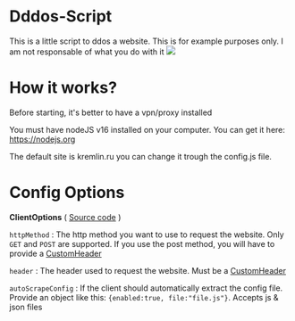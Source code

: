 # Dddos-Script
This is a little script to ddos a website. This is for example purposes only. I am not responsable of what you do with it
![](https://cdn.discordapp.com/attachments/892498825611202640/952160929498423327/unknown.png)

# How it works?

Before starting, it's better to have a vpn/proxy installed

You must have nodeJS v16 installed on your computer. You can get it here: https://nodejs.org

The default site is kremlin.ru you can change it trough the config.js file. 

# Config Options

**ClientOptions** ( [Source code](https://github.com/pauldb09/Dddos-Example/blob/main/constants/ClientOptions.js) )

`httpMethod` : The http method you want to use to request the website. Only `GET` and `POST` are supported. If you use the post method, you will have to provide a [CustomHeader](https://github.com/pauldb09/Dddos-Example/blob/main/constants/CustomHeader.js)

`header` : The header used to request the website. Must be a [CustomHeader](https://github.com/pauldb09/Dddos-Example/blob/main/constants/CustomHeader.js)

`autoScrapeConfig` : If the client should automatically extract the config file. Provide an object like this: `{enabled:true, file:"file.js"}`. Accepts js & json files

